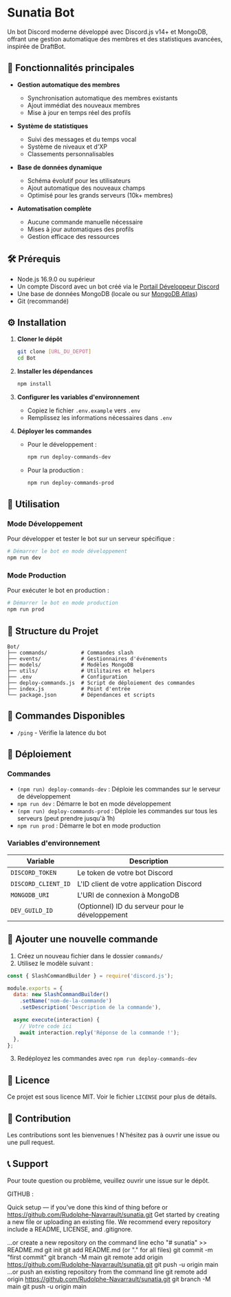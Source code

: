 # Sunatia Bot

Un bot Discord moderne développé avec Discord.js v14+ et MongoDB, offrant une gestion automatique des membres et des statistiques avancées, inspirée de DraftBot.

## 🚀 Fonctionnalités principales

- **Gestion automatique des membres**
  - Synchronisation automatique des membres existants
  - Ajout immédiat des nouveaux membres
  - Mise à jour en temps réel des profils

- **Système de statistiques**
  - Suivi des messages et du temps vocal
  - Système de niveaux et d'XP
  - Classements personnalisables

- **Base de données dynamique**
  - Schéma évolutif pour les utilisateurs
  - Ajout automatique des nouveaux champs
  - Optimisé pour les grands serveurs (10k+ membres)

- **Automatisation complète**
  - Aucune commande manuelle nécessaire
  - Mises à jour automatiques des profils
  - Gestion efficace des ressources

## 🛠 Prérequis

- Node.js 16.9.0 ou supérieur
- Un compte Discord avec un bot créé via le [Portail Développeur Discord](https://discord.com/developers/applications)
- Une base de données MongoDB (locale ou sur [MongoDB Atlas](https://www.mongodb.com/cloud/atlas/register))
- Git (recommandé)

## ⚙️ Installation

1. **Cloner le dépôt**

   ```bash
   git clone [URL_DU_DEPOT]
   cd Bot
   ```

2. **Installer les dépendances**

   ```bash
   npm install
   ```

3. **Configurer les variables d'environnement**
   - Copiez le fichier `.env.example` vers `.env`
   - Remplissez les informations nécessaires dans `.env`

4. **Déployer les commandes**
   - Pour le développement :
     ```bash
     npm run deploy-commands-dev
     ```
   - Pour la production :
     ```bash
     npm run deploy-commands-prod
     ```

## 🚦 Utilisation

### Mode Développement

Pour développer et tester le bot sur un serveur spécifique :

```bash
# Démarrer le bot en mode développement
npm run dev
```

### Mode Production

Pour exécuter le bot en production :

```bash
# Démarrer le bot en mode production
npm run prod
```

## 📁 Structure du Projet

```
Bot/
├── commands/           # Commandes slash
├── events/             # Gestionnaires d'événements
├── models/             # Modèles MongoDB
├── utils/              # Utilitaires et helpers
├── .env                # Configuration
├── deploy-commands.js  # Script de déploiement des commandes
├── index.js            # Point d'entrée
└── package.json        # Dépendances et scripts
```

## 🔧 Commandes Disponibles

- `/ping` - Vérifie la latence du bot

## 🔄 Déploiement

### Commandes

- `(npm run) deploy-commands-dev` : Déploie les commandes sur le serveur de développement
- `npm run dev` : Démarre le bot en mode développement
- `(npm run) deploy-commands-prod` : Déploie les commandes sur tous les serveurs (peut prendre jusqu'à 1h)
- `npm run prod` : Démarre le bot en mode production

### Variables d'environnement

| Variable            | Description                                     |
| ------------------- | ----------------------------------------------- |
| `DISCORD_TOKEN`     | Le token de votre bot Discord                   |
| `DISCORD_CLIENT_ID` | L'ID client de votre application Discord        |
| `MONGODB_URI`       | L'URI de connexion à MongoDB                    |
| `DEV_GUILD_ID`      | (Optionnel) ID du serveur pour le développement |

## 📝 Ajouter une nouvelle commande

1. Créez un nouveau fichier dans le dossier `commands/`
2. Utilisez le modèle suivant :

```javascript
const { SlashCommandBuilder } = require('discord.js');

module.exports = {
  data: new SlashCommandBuilder()
    .setName('nom-de-la-commande')
    .setDescription('Description de la commande'),

  async execute(interaction) {
    // Votre code ici
    await interaction.reply('Réponse de la commande !');
  },
};
```

3. Redéployez les commandes avec `npm run deploy-commands-dev`

## 📜 Licence

Ce projet est sous licence MIT. Voir le fichier `LICENSE` pour plus de détails.

## 🤝 Contribution

Les contributions sont les bienvenues ! N'hésitez pas à ouvrir une issue ou une pull request.

## 📞 Support

Pour toute question ou problème, veuillez ouvrir une issue sur le dépôt.

GITHUB :

Quick setup — if you’ve done this kind of thing before
or
https://github.com/Rudolphe-Navarrault/sunatia.git
Get started by creating a new file or uploading an existing file. We recommend every repository include a README, LICENSE, and .gitignore.

…or create a new repository on the command line
echo "# sunatia" >> README.md
git init
git add README.md (or "." for all files)
git commit -m "first commit"
git branch -M main
git remote add origin https://github.com/Rudolphe-Navarrault/sunatia.git
git push -u origin main
…or push an existing repository from the command line
git remote add origin https://github.com/Rudolphe-Navarrault/sunatia.git
git branch -M main
git push -u origin main
